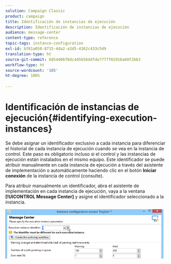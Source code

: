 ```yaml
---
solution: Campaign Classic
product: campaign
title: Identificación de instancias de ejecución
description: Identificación de instancias de ejecución
audience: message-center
content-type: reference
topic-tags: instance-configuration
exl-id: bf81a058-8715-4da2-a2d5-4362c433c549
translation-type: ht
source-git-commit: 6854d06f8dc445b56ddfde7777f02916a60f2b63
workflow-type: ht
source-wordcount: '105'
ht-degree: 100%

---
```


# Identificación de instancias de ejecución{#identifying-execution-instances}

Se debe asignar un identificador exclusivo a cada instancia para diferenciar el historial de cada instancia de ejecución cuando se vea en la instancia de control. Este paso es obligatorio incluso si el control y las instancias de ejecución están instalados en el mismo equipo. Este identificador se puede atribuir manualmente en cada instancia de ejecución a través del asistente de implementación o automáticamente haciendo clic en el botón **Iniciar conexión** de la instancia de control (consulte).[](../../message-center/using/creating-a-shared-connection.md#control-instance)

Para atribuir manualmente un identificador, abra el asistente de implementación en cada instancia de ejecución, vaya a la ventana **[!UICONTROL Message Center]** y asigne el identificador seleccionado a la instancia.

![](assets/messagecenter_id_execinstance_001.png)
